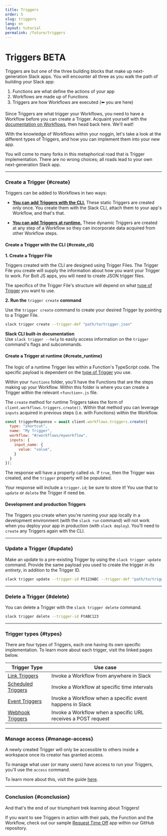 ```yaml
---
title: Triggers
order: 5
slug: triggers
lang: en
layout: tutorial
permalink: /future/triggers
---
```

# Triggers <span class="label-beta">BETA</span>

<div class="section-content">
Triggers are but one of the three building blocks that make up next-generation Slack apps. You will encounter all three as you walk the path of building your Slack app:

1. Functions are what define the actions of your app
2. Workflows are made up of Functions
3. Triggers are how Workflows are executed (⬅️ you are here)

Since Triggers are what trigger your Workflows, you need to have a Workflow before you can create a Trigger. Acquaint yourself with the [documentation on Workflows](/bolt-js/future/workflows), then head back here. We'll wait!

With the knowledge of Workflows within your noggin, let's take a look at the different types of Triggers, and how you can implement them into your new app. 

You will come to many forks in this metaphorical road that is Trigger implementation. There are no wrong choices; all roads lead to your own next-generation Slack app. 
</div>


---

### Create a Trigger {#create}

Triggers can be added to Workflows in two ways:

* [**You can add Triggers with the CLI.**](#create_cli) These static Triggers are created only once. You create them with the Slack CLI, attach them to your app's Workflow, and that's that. 

* [**You can add Triggers at runtime.**](#create_runtime) These dynamic Triggers are created at any step of a Workflow so they can incorporate data acquired from other Workflow steps.

#### Create a Trigger with the CLI {#create_cli}

**1. Create a Trigger File**

Triggers created with the CLI are designed using Trigger Files. The Trigger File you create will supply the information about how you want your Trigger to work. For Bolt JS apps, you will need to create JSON trigger files.

The specifics of the Trigger File's structure will depend on what [type of Trigger](#types) you want to use.

**2. Run the** `trigger create` **command**

Use the `trigger create` command to create your desired Trigger by pointing to a Trigger File. 

```bash
slack trigger create --trigger-def "path/to/trigger.json"
```

<div class="callout_card callout_info">
  <i class="ts_icon c-icon c-icon--info-circle"></i>
  <div>

**Slack CLI built-in documentation**<br>
Use `slack trigger --help`  to easily access information on the `trigger` command's flags and subcommands.

  </div>
</div>

#### Create a Trigger at runtime {#create_runtime}

The logic of a runtime Trigger lies within a Function's TypeScript code. The specific payload is dependent on the [type of Trigger](#types) you use.

Within your `functions` folder, you'll have the Functions that are the steps making up your Workflow. Within this folder is where you can create a Trigger within the relevant `<function>.js` file. 

The `create` method for runtime Triggers takes the form of `client.workflows.triggers.create()`. Within that method you can leverage `inputs` acquired in previous steps (i.e. with Functions) within the Workflow.

```js
const triggerResponse = await client.workflows.triggers.create({
  type: "shortcut",
  name: "My Trigger",
  workflow: "#/workflows/myworkflow",
  inputs: {
    input_name: {
      value: "value",
    }
  }
});
```

The response will have a property called `ok`. If `true`, then the Trigger was created, and the `trigger` property will be populated.

Your response will include a `trigger.id`; be sure to store it! You use that to `update` or `delete` the Trigger if need be.

#### Development and production Triggers

The Triggers you create when you're running your app locally in a development environment (with the `slack run` command) will not work when you deploy your app in production (with `slack deploy`). You'll need to `create` any Triggers again with the CLI. 

---

### Update a Trigger {#update}

Make an update to a pre-existing Trigger by using the `slack trigger update` command. Provide the same payload you used to create the trigger *in its entirety*, in addition to the Trigger ID.

```bash
slack trigger update --trigger-id Ft123ABC --trigger-def "path/to/trigger.json"
```
---

### Delete a Trigger {#delete}

You can delete a Trigger with the `slack trigger delete` command.

```bash
slack trigger delete --trigger-id FtABC123
```
---

### Trigger types {#types}

There are four types of Triggers, each one having its own specific implementation. To learn more about each trigger, visit the linked pages below.

| Trigger Type                     | Use case                                                      |
|----------------------------------|---------------------------------------------------------------|
| [Link Triggers](https://api.slack.com/future/triggers/link)           | Invoke a Workflow from anywhere in Slack                      |
| [Scheduled Triggers](https://api.slack.com/future/triggers/scheduled) | Invoke a Workflow at specific time intervals                  |
| [Event Triggers](https://api.slack.com/future/triggers/event)         | Invoke a Workflow when a specific event happens in Slack      |
| [Webhook Triggers](#https://api.slack.com/future/triggers/webhook)     | Invoke a Workflow when a specific URL receives a POST request |

---

### Manage access {#manage-access}

A newly created Trigger will only be accessible to others inside a workspace once its creator has granted access.

To manage what user (or many users) have access to run your Triggers, you'll use the `access` command.

To learn more about this, visit the guide [here](https://api.slack.com/future/triggers#manage-access).

---

### Conclusion {#conclusion}

And that's the end of our triumphant trek learning about Triggers!

If you want to see Triggers in action with their pals, the Function and the Workflow, check out our sample [Request Time Off](https://github.com/slack-samples/bolt-js-request-time-off) app within our GitHub repository.
